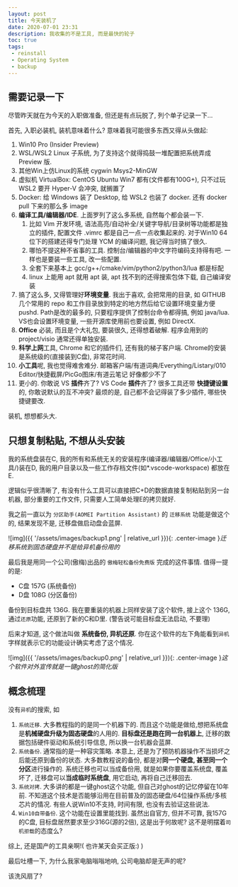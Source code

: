 ```yaml
---
layout: post
title: 今天装机了
date: 2020-07-01 23:31
description: 我收集的不是工具, 而是最快的轮子
toc: true
tags:
 - reinstall
 - Operating System
 - backup
---
```


## 需要记录一下

尽管昨天就在为今天的入职做准备, 但还是有点玩脱了, 列个单子记录一下...

首先, 入职必装机, 装机意味着什么? 意味着我可能很多东西又得从头做起:

1. Win10 Pro (Insider Preview)
2. WSL/WSL2 Linux 子系统, 为了支持这个就得捣鼓一堆配置把系统弄成 Preview 版.
3. 其他Win上仿Linux的系统 cygwin Msys2-MinGW
4. 虚拟机 VirtualBox: CentOS Ubuntu Win7 都有(文件都有100G+), 只不过玩 WSL2 要开 Hyper-V 会冲突, 就搁置了
5. Docker: 给 Windows 装了 Desktop, 给 WSL2 也装了 docker. 还有 docker pull 下来的那么多 image
6. **编译工具/编辑器/IDE**. 上面罗列了这么多系统, 自然每个都会装一下. 
   1. 比如 Vim 开发环境, 语法高亮/自动补全/关键字导航/目录树等功能都是独立的插件, 配置文件 .vimrc 都是自己一点一点收集起来的. 对于Win10 64位下的搭建还得专门处理 YCM 的编译问题, 我记得当时搞了很久. 
   2. 哪怕不提这种不省事的工具. 控制台/编辑器的中文字符编码支持得有吧. 一样也是要装一些工具, 改一些配置.
   3. 全套下来基本上 gcc/g++/cmake/vim/python2/python3/lua 都是标配
   4. linux 上能用 apt 就用 apt 装, apt 找不到的还得搜索包体下载, 自己编译安装
7. 搞了这么多, 又得管理好**环境变量**. 我出于喜欢, 会把常用的目录, 如 GITHUB 几个常用的 repo 和工作目录放到特定的地方然后给它设置环境变量方便 pushd. Path是改的最多的, 只要程序提供了控制台命令都得搞, 例如 java/lua. VS也会设置环境变量, 一些开源库使用前也要设置, 例如 DirectX. 
8. **Office** 必装, 而且是个大礼包, 要装很久, 还得想着破解. 程序会用到的 project/visio 通常还得单独安装.
9. **科学上网**工具, Chrome 和它的插件们, 还有我的梯子客户端. Chrome的安装是系统级的(直接装到C盘), 非常花时间.
10. **小工具**呢, 我也觉得难舍难分. 邮箱客户端/有道词典/Everything/Listary/010 Editor/快捷截屏/PicGo图床/有道云笔记 好像都少不了
11. 更小的. 你敢说 VS **插件**齐了? VS Code **插件**齐了? 很多工具还带 **快捷键设置** 的, 你敢说默认的互不冲突? 最烦的是, 自己都不会记得装了多少插件, 哪些快捷键要改.

装机, 想想都头大.

## 只想复制粘贴, 不想从头安装

我的系统盘装在C, 我的所有和系统无关的安装程序(编译器/编辑器/Office/小工具/)装在D, 我的用户目录以及一些工作存档文件(如*.vscode-workspace) 都放在E.

逻辑似乎很清晰了, 有没有什么工具可以直接把C+D的数据直接复制粘贴到另一台机器, 部分重要的工作文件, 只需要人工简单处理E的拷贝就好.

我之前一直以为 `分区助手(AOMEI Partition Assistant)` 的 `迁移系统` 功能是做这个的, 结果发现不是, 迁移盘做启动盘会蓝屏.

![img]({{ '/assets/images/backup1.png' | relative_url }}){: .center-image }*迁移系统到固态硬盘并不是给异机备份用的*

最后我是用同一个公司(傲梅)出品的 `傲梅轻松备份免费版` 完成的这件事情. 值得一提的是:

- C盘 157G (系统备份)
- D盘 108G (分区备份)

备份到目标盘共 136G. 我在要重装的机器上同样安装了这个软件, 接上这个 136G, 通过`还原`功能, 还原到了新的C和D里. (警告说可能目标盘无法启动, 不要理)

后来才知道, 这个做法叫做 **系统备份, 异机还原**. 你在这个软件的左下角能看到`异机`字样就表示它的功能设计确实考虑了这个情况.

![img]({{ '/assets/images/backup0.png' | relative_url }}){: .center-image }*这个软件对外宣传就是一键ghost的简化版*

## 概念梳理

没有`异机`的搜索, 如 

1. `系统迁移`. 大多教程指的的是同一个机器下的. 而且这个功能是做给,想把系统盘是**机械硬盘升级为固态硬盘**的人用的. **目标盘还是跑在同一台机器上**, 迁移的数据包括硬件驱动和系统引导信息, 所以换一台机器会蓝屏. 
2. `系统备份`. 通常指的是一种容灾策略. 本意上, 还是为了预防机器操作不当损坏之后能还原到备份的状态. 大多数教程说的备份, 都是对**同一个硬盘, 甚至同一个分区**进行操作的. 系统迁移也可以当成备份用, 就是如果你要覆盖系统盘, 覆盖坏了, 迁移盘可以**当成临时系统盘**, 用它启动, 再将自己迁移回去.
3. `系统对拷`. 大多讲的都是一键ghost这个功能, 但自己对ghost的记忆停留在10年前. 不知道这个技术是否能够沿用在目前普及的固态硬盘/64位操作系统/多核芯片的情况. 有些人说Win10不支持, 时间有限, 也没有去验证这些说法.
4. `Win10自带备份`. 这个功能在设置里能找到. 虽然出自官方, 但并不可靠, 我157G的C盘, 目标盘居然要求至少316G(源的2倍), 这是出于何故呢? 这不是明摆着`司机拒载`的态度么?

综上, 还是国产的工具亲啊!( 也许某天会买正版:) )

最后吐槽一下, 为什么我家电脑嗡嗡地响, 公司电脑却是无声的呢?

该洗风扇了?